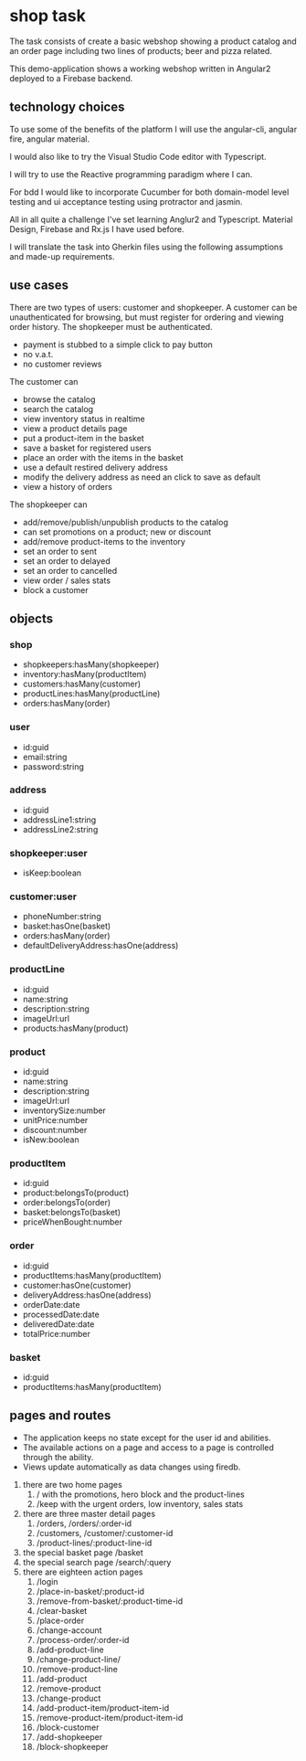 # shop task

The task consists of create a basic webshop showing a product catalog and an order page including two lines of products; beer and pizza related.

This demo-application shows a working webshop written in Angular2 deployed to a Firebase backend.

## technology choices

To use some of the benefits of the platform I will use the angular-cli, angular fire, angular material.

I would also like to try the Visual Studio Code editor with Typescript.

I will try to use the Reactive programming paradigm where I can.

For bdd I would like to incorporate Cucumber for both domain-model level testing and ui acceptance testing using protractor and jasmin.

All in all quite a challenge I've set learning Anglur2 and Typescript. Material Design, Firebase and Rx.js I have used before.

I will translate the task into Gherkin files using the following assumptions and made-up requirements.

## use cases

There are two types of users: customer and shopkeeper. A customer can be unauthenticated for browsing, but must register for ordering and viewing order history. The shopkeeper must be authenticated.

* payment is stubbed to a simple click to pay button
* no v.a.t.
* no customer reviews

The customer can
* browse the catalog
* search the catalog
* view inventory status in realtime
* view a product details page
* put a product-item in the basket
* save a basket for registered users
* place an order with the items in the basket
* use a default restired delivery address
* modify the delivery address as need an click to save as default
* view a history of orders

The shopkeeper can
* add/remove/publish/unpublish products to the catalog
* can set promotions on a product; new or discount
* add/remove product-items to the inventory
* set an order to sent
* set an order to delayed
* set an order to cancelled 
* view order / sales stats
* block a customer

## objects

### shop
* shopkeepers:hasMany(shopkeeper)
* inventory:hasMany(productItem)
* customers:hasMany(customer)
* productLines:hasMany(productLine)
* orders:hasMany(order)

### user
* id:guid
* email:string
* password:string

### address
* id:guid
* addressLine1:string
* addressLine2:string


### shopkeeper:user
* isKeep:boolean

### customer:user
* phoneNumber:string
* basket:hasOne(basket)
* orders:hasMany(order)
* defaultDeliveryAddress:hasOne(address)

### productLine
* id:guid
* name:string
* description:string
* imageUrl:url
* products:hasMany(product)

### product
* id:guid
* name:string
* description:string
* imageUrl:url
* inventorySize:number
* unitPrice:number
* discount:number
* isNew:boolean

### productItem
* id:guid
* product:belongsTo(product)
* order:belongsTo(order)
* basket:belongsTo(basket)
* priceWhenBought:number

### order
* id:guid
* productItems:hasMany(productItem)
* customer:hasOne(customer)
* deliveryAddress:hasOne(address)
* orderDate:date
* processedDate:date
* deliveredDate:date
* totalPrice:number

### basket
* id:guid
* productItems:hasMany(productItem)

## pages and routes

* The application keeps no state except for the user id and abilities.
* The available actions on a page and access to a page is controlled through the ability.
* Views update automatically as data changes using firedb.

1. there are two home pages 
    1. / with the promotions, hero block and the product-lines
    1. /keep with the urgent orders, low inventory, sales stats
1. there are three master detail pages
    1. /orders, /orders/:order-id
    1. /customers, /customer/:customer-id
    1. /product-lines/:product-line-id
1. the special basket page /basket
1. the special search page /search/:query
1. there are eighteen action pages
    1. /login
    1. /place-in-basket/:product-id
    1. /remove-from-basket/:product-time-id
    1. /clear-basket
    1. /place-order
    1. /change-account
    1. /process-order/:order-id
    1. /add-product-line
    1. /change-product-line/
    1. /remove-product-line
    1. /add-product
    1. /remove-product
    1. /change-product
    1. /add-product-item/product-item-id
    1. /remove-product-item/product-item-id
    1. /block-customer
    1. /add-shopkeeper
    1. /block-shopkeeper
